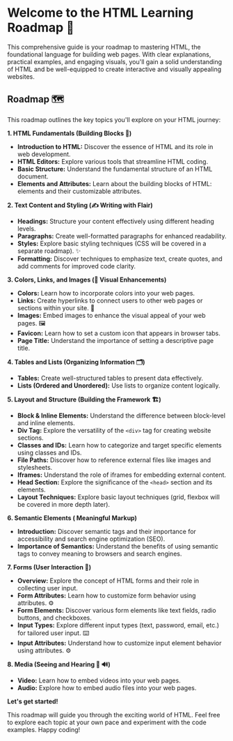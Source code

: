 # Welcome to the **HTML Learning Roadmap** 🚀

This comprehensive guide is your roadmap to mastering HTML, the foundational language for building web pages. With clear explanations, practical examples, and engaging visuals, you'll gain a solid understanding of HTML and be well-equipped to create interactive and visually appealing websites.

## Roadmap 🗺️

This roadmap outlines the key topics you'll explore on your HTML journey:

**1. HTML Fundamentals (Building Blocks 🧱)**

   - **Introduction to HTML:** Discover the essence of HTML and its role in web development.
   - **HTML Editors:** Explore various tools that streamline HTML coding. 
   - **Basic Structure:** Understand the fundamental structure of an HTML document.
   - **Elements and Attributes:** Learn about the building blocks of HTML: elements and their customizable attributes.

**2. Text Content and Styling (✍️ Writing with Flair)**

   - **Headings:** Structure your content effectively using different heading levels.
   - **Paragraphs:** Create well-formatted paragraphs for enhanced readability.
   - **Styles:** Explore basic styling techniques (CSS will be covered in a separate roadmap). ✨
   - **Formatting:** Discover techniques to emphasize text, create quotes, and add comments for improved code clarity.

**3. Colors, Links, and Images (🎨 Visual Enhancements)**

   - **Colors:** Learn how to incorporate colors into your web pages.
   - **Links:** Create hyperlinks to connect users to other web pages or sections within your site. 🔗
   - **Images:** Embed images to enhance the visual appeal of your web pages. 🖼️
   - **Favicon:** Learn how to set a custom icon that appears in browser tabs. 
   - **Page Title:** Understand the importance of setting a descriptive page title.

**4. Tables and Lists (Organizing Information 🗂️)**

   - **Tables:** Create well-structured tables to present data effectively. 
   - **Lists (Ordered and Unordered):** Use lists to organize content logically.

**5. Layout and Structure (Building the Framework 🏗️)**

   - **Block & Inline Elements:** Understand the difference between block-level and inline elements.
   - **Div Tag:** Explore the versatility of the `<div>` tag for creating website sections.
   - **Classes and IDs:** Learn how to categorize and target specific elements using classes and IDs.
   - **File Paths:** Discover how to reference external files like images and stylesheets.
   - **Iframes:** Understand the role of iframes for embedding external content.
   - **Head Section:** Explore the significance of the `<head>` section and its elements.
   - **Layout Techniques:** Explore basic layout techniques (grid, flexbox will be covered in more depth later).

**6. Semantic Elements (️ Meaningful Markup)**

   - **Introduction:** Discover semantic tags and their importance for accessibility and search engine optimization (SEO).
   - **Importance of Semantics:** Understand the benefits of using semantic tags to convey meaning to browsers and search engines.

**7. Forms (User Interaction 📝)**

   - **Overview:** Explore the concept of HTML forms and their role in collecting user input.
   - **Form Attributes:** Learn how to customize form behavior using attributes. ⚙️
   - **Form Elements:** Discover various form elements like text fields, radio buttons, and checkboxes.
   - **Input Types:** Explore different input types (text, password, email, etc.) for tailored user input. ⌨️
   - **Input Attributes:** Understand how to customize input element behavior using attributes. ⚙️

**8. Media (Seeing and Hearing 🎥 🔊)**

   - **Video:** Learn how to embed videos into your web pages. 
   - **Audio:** Explore how to embed audio files into your web pages.

**Let's get started!** 

This roadmap will guide you through the exciting world of HTML. Feel free to explore each topic at your own pace and experiment with the code examples. Happy coding! 
